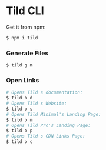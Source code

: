 # Tild CLI
Get it from npm:
```bash
$ npm i tild
```

### Generate Files
```bash
$ tild g m
```

### Open Links
```bash
# Opens Tild's documentation:
$ tild o d
# Opens Tild's Website:
$ tild o s
# Opens Tild Minimal's Landing Page:
$ tild o m
# Opens Tild Pro's Landing Page:
$ tild o p
# Opens Tild's CDN Links Page:
$ tild o c
```